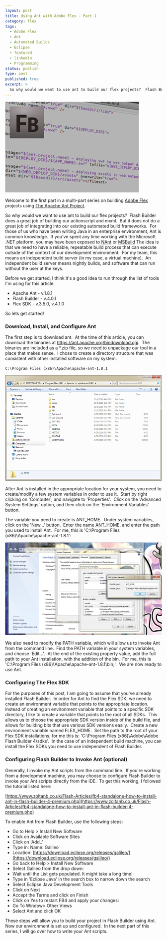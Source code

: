 ```yaml
---
layout: post
title: Using Ant with Adobe Flex - Part 1
category: flex
tags:
  - Adobe Flex
  - Ant
  - Automated Builds
  - Eclipse
  - featured
  - linkedin
  - Programming
status: publish
type: post
published: true
excerpt: >
  So why would we want to use ant to build our flex projects?  Flash Builder does a great job of building our actionscript and mxml.  But it does not do a great job of integrating into our existing automated build frameworks.  For those of us who have been writing Java in an enterprise environment, Ant is common knowledge.  If you've spent any time working with the Microsoft .NET platform, you may have been exposed to NAnt or MSBuild. The idea is that we need to have a reliable, repeatable build process that can execute outside of the context of our development environment.  For my team, this means an independent build server (in my case, a virtual machine).  An independent build server means nightly builds, and software that can run without the user at the keys.
---
```


![ant build](/images/2010/12/build-screenshot1.png)

Welcome to the first part in a multi-part series on building [Adobe Flex](https://www.adobe.com/devnet/flex.html) projects using [The Apache Ant Project](https://ant.apache.org/).

So why would we want to use ant to build our flex projects?  Flash Builder does a great job of building our actionscript and mxml.  But it does not do a great job of integrating into our existing automated build frameworks.  For those of us who have been writing Java in an enterprise environment, Ant is common knowledge.  If you've spent any time working with the Microsoft .NET platform, you may have been exposed to [NAnt](https://nant.sourceforge.net/) or [MSBuild](https://msdn.microsoft.com/en-us/library/0k6kkbsd.aspx) The idea is that we need to have a reliable, repeatable build process that can execute outside of the context of our development environment.  For my team, this means an independent build server (in my case, a virtual machine).  An independent build server means nightly builds, and software that can run without the user at the keys.

Before we get started, I think it's a good idea to run through the list of tools I'm using for this article:

- Apache Ant - v.1.8.1
- Flash Builder - v.4.0.1
- Flex SDK - v.3.5.0, v.4.1.0

So lets get started!

### Download, Install, and Configure Ant

The first step is to download ant.  At the time of this article, you can download the binaries at <https://ant.apache.org/bindownload.cgi>.  The binaries are included as a \*.zip file, so we need to unpackage our tool in a place that makes sense.  I chose to create a directory structure that was consistent with other installed software on my system:

`C:\Program Files (x86)\Apache\apache-ant-1.8.1`

![Ant install folder](/images/2010/11/ant-install-folder1.png)

After Ant is installed in the appropriate location for your system, you need to create/modify a few system variables in order to use it.  Start by right clicking on 'Computer', and navigate to 'Properties'.  Click on the 'Advanced System Settings' option, and then click on the 'Environment Variables' button.

The variable you need to create is ANT_HOME.  Under system variables, click on the 'New...' button.  Enter the name ANT_HOME, and enter the path you used to install Ant.  For me, this is 'C:\Program Files (x86)\Apache\apache-ant-1.8.1':

![Setting Environment Variables](/images/2010/11/ANT_HOME1.png)

We also need to modify the PATH variable, which will allow us to invoke Ant from the command line.  Find the PATH variable in your system variables, and choose 'Edit...'.  At the end of the existing property value, add the full path to your Ant installation, with the addition of the bin.  For me, this is 'C:\Program Files (x86)\Apache\apache-ant-1.8.1\bin;'.  We are now ready to use Ant.

### Configuring The Flex SDK

For the purposes of this post, I am going to assume that you've already installed Flash Builder.  In order for Ant to find the Flex SDK, we need to create an environment variable that points to the appropriate location.  Instead of creating an environment variable that points to a specific SDK directory, I like to create a variable that points to the root of all SDKs.  This allows us to choose the appropriate SDK version inside of the build file, and allows for building bits that use various SDK versions easily.  Create a new environment variable named FLEX_HOME.  Set the path to the root of your Flex SDK installations; for me this is: 'C:\Program Files (x86)\Adobe\Adobe Flash Builder 4\sdks'.  In the case of an independent build machine, you can install the Flex SDKs you need to use independent of Flash Builder.

### Configuring Flash Builder to Invoke Ant (optional)

Generally, I invoke my Ant scripts from the command line.  If you're working from a development machine, you may choose to configure Flash Builder to invoke your Ant scripts directly from the IDE.  To get this working, I followed the tutorial listed here:

[https://www.zoltanb.co.uk/Flash-Articles/fb4-standalone-how-to-install-ant-in-flash-builder-4-premium.php](https://www.zoltanb.co.uk/Flash-Articles/fb4-standalone-how-to-install-ant-in-flash-builder-4-premium.php)

To enable Ant from Flash Builder, use the following steps:

- Go to Help &gt; Install New Software
- Click on Available Software Sites
- Click on 'Add..'
- Type in: Name: Galileo
- Location: [https://download.eclipse.org/releases/galileo/](https://download.eclipse.org/releases/galileo/)
- Go back to Help > Install New Software
- Select Galileo from the drop down:
- Wait until the List gets populated. It might take a long time!
- Type in 'Eclipse Java' in the search box to narrow down the search
- Select Eclipse Java Development Tools
- Click on Next
- Accept the Terms and click on Finish
- Click on Yes to restart FB4 and apply your changes:
- Go To Window&gt; Other Views
- Select Ant and click OK

These steps will allow you to build your project in Flash Builder using Ant.  Now our environment is set up and configured.  In the next part of this series, I will go over how to write your Ant scripts.
